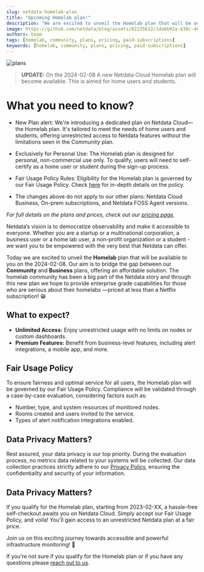 ```yaml
---
slug: netdata-homelab-plan
title: "Upcoming Homelab plan!"
description: "We are excited to unveil the Homelab plan that will be available to the homelab community."
image: https://github.com/netdata/blog/assets/82235632/1da6b92a-638c-46f9-9711-83e8ff1ffae6
authors: team
tags: [homelab, community, plans, pricing, paid-subscriptions]
keywords: [homelab, community, plans, pricing, paid-subscriptions]
---
```


![plans](https://github.com/netdata/blog/assets/82235632/1da6b92a-638c-46f9-9711-83e8ff1ffae6)

> **UPDATE:** On the 2024-02-08 A new Netdata Cloud Homelab plan will become available. This is aimed for home users and students.

<!--truncate-->

# What you need to know?

* New Plan alert: We're introducing a dedicated plan on Netdata Cloud—the Homelab plan. It's tailored to meet the needs of home users and students, offering unrestricted access to Netdata features without the limitations seen in the Community plan.

* Exclusively for Personal Use: The Homelab plan is designed for personal, non-commercial use only. To qualify, users will need to self-certify as a home user or student during the sign-up process.

* Fair Usage Policy Rules: Eligibility for the Homelab plan is governed by our Fair Usage Policy. Check [here](https://netdata.cloud/fair-usage-policy) for in-depth details on the policy.

* The changes above do not apply to our other plans: Netdata Cloud Business, On-prem subscriptions, and Netdata FOSS Agent versions.

_For full details on the plans and prices, check out our [pricing page](https://www.netdata.cloud/pricing)._


Netdata’s vision is to democratize observability and make it accessible to everyone. Whether you are a startup or a multinational corporation, a business user or a home lab user, a non-profit organization or a student - we want you to be empowered with the very best that Netdata can offer.

Today we are excited to unveil the **Homelab** plan that will be available to you on the 2024-02-08. Our aim is to bridge the gap between our **Community** and **Business** plans, offering an affordable solution. The homelab community has been a big part of the Netdata story and through this new plan we hope to provide enterprise grade capabilities for those who are serious about their homelabs —priced at less than a Netflix subscription! 😁


## What to expect?

* **Unlimited Access:** Enjoy unrestricted usage with no limits on nodes or custom dashboards.
* **Premium Features:** Benefit from business-level features, including alert integrations, a mobile app, and more.

## Fair Usage Policy

To ensure fairness and optimal service for all users, the Homelab plan will be governed by our Fair Usage Policy. Compliance will be validated through a case-by-case evaluation, considering factors such as:
* Number, type, and system resources of monitored nodes.
* Rooms created and users invited to the service.
* Types of alert notification integrations enabled.

## Data Privacy Matters?

Rest assured, your data privacy is our top priority. During the evaluation process, no metrics data related to your systems will be collected. Our data collection practices strictly adhere to our [Privacy Policy](https://www.netdata.cloud/privacy/), ensuring the confidentiality and security of your information.

## Data Privacy Matters?

If you qualify for the Homelab plan, starting from 2023-02-XX, a hassle-free self-checkout awaits you on Netdata Cloud. Simply accept our Fair Usage Policy, and voila! You'll gain access to an unrestricted Netdata plan at a fair price.

Join us on this exciting journey towards accessible and powerful infrastructure monitoring! 🚀

If you’re not sure if you qualify for the Homelab plan or if you have any questions please [reach out to us](mailto:product@netdata.cloud).

